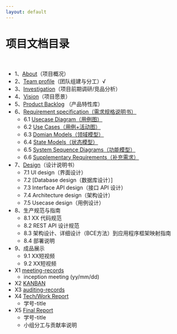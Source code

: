 ```yaml
---
layout: default
---
```


# 项目文档目录

&nbsp;&nbsp; 

* 1、[About](https://github.com/the-earn-money-system/Document/blob/master/docs/01-About.md)（项目概况）
* 2、[Team profile](https://github.com/the-earn-money-system/Document/blob/master/docs/02-team-profile.md)（团队组建与分工）√
* 3、[Investigation](https://github.com/the-earn-money-system/Document/blob/master/docs/03-Investigation.md)（项目前期调研/竞品分析）
* 4、[Vision](https://github.com/the-earn-money-system/Document/blob/master/docs/04-Vision.md)（项目愿景）
* 5、[Product Backlog](https://github.com/the-earn-money-system/Document/blob/master/docs/05-Product-Backlog.md) （产品特性库）
* 6、[Requirement specification（需求规格说明书）](https://github.com/the-earn-money-system/Document/blob/master/Requirement%20specification%EF%BC%88%E9%9C%80%E6%B1%82%E8%A7%84%E6%A0%BC%E8%AF%B4%E6%98%8E%E4%B9%A6%EF%BC%89.md)
    - 6.1 [Usecase Diagram（用例图）](https://github.com/the-earn-money-system/Document/blob/master/docs/06-01-usecase-diagram.md)
    - 6.2 [Use Cases（用例+活动图）](https://github.com/the-earn-money-system/Document/blob/master/docs/06-02-Usecase-Activity.md)
    - 6.3 [Domian Models（领域模型）](https://github.com/the-earn-money-system/Document/blob/master/docs/06-03-Domain-Model.md)
    - 6.4 [State Models（状态模型）](https://github.com/the-earn-money-system/Document/blob/master/docs/06-04-State-Model.md)
    - 6.5 [System Sequence Diagrams（功能模型）](https://github.com/the-earn-money-system/Document/blob/master/docs/06-05-System-Sequence-Diagram.md)
    - 6.6 [Supplementary Requirements（补充需求）](https://github.com/the-earn-money-system/Document/blob/master/docs/06-06-Supplementary%20Requirements.md)
* 7、[Design](07-designs)（设计说明书）
    - 7.1 UI design（界面设计）
    - 7.2 [Database design（数据库设计）]
    - 7.3 Interface API design（接口 API 设计）
    - 7.4 Architecture design（架构设计）
    - 7.5 Usecase design（用例设计）
* 8、生产规范与指南
    - 8.1 XX 代码规范
    - 8.2 REST API 设计规范
    - 8.3 架构设计、详细设计（BCE方法）到应用程序框架映射指南
    - 8.4 部署说明
* 9、成品展示
    - 9.1 XX短视频
    - 9.2 XX短视频
* X1 [meeting-records](x1-meetings)
    - inception meeting (yy/mm/dd)
* X2 [KANBAN](X2-kanban)
* X3 [auditing-records](x3-auditing)
* X4 [Tech/Work Report](x4-techniques)
    - 学号-title
* X5 [Final Report](x5-summary)
    - 学号-title
    - 小组分工与贡献率说明

